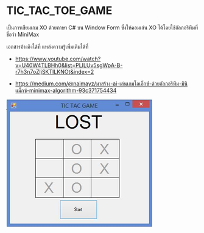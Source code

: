 # TIC_TAC_TOE_GAME

เป็นการเขียมเกม XO ด้วยภาษา C# บน Window Form 
ซึ่งให้คอมเล่น XO ได้โดยใช้อัลกอริทึมที่ชื่อว่า MiniMax 

เอกสารอ้างอิงได้ที่ แหล่งความรู้เพิ่มเติมได้ที่

  - https://www.youtube.com/watch?v=U40W4TLBHh0&list=PLILUv5sgWpA-B-r7h3n7oZljSKTILKNOt&index=2
 
  - https://medium.com/@naimayz/มาสร้าง-ai-เล่นเกมโอเอ็กซ์-ด้วยอัลกอริทึม-มินิแม็กซ์-minimax-algorithm-93c371754434
  
![alt text](https://github.com/CakeNuthep/TIC_TAC_TOE_GAME/blob/master/Application.JPG)  
  